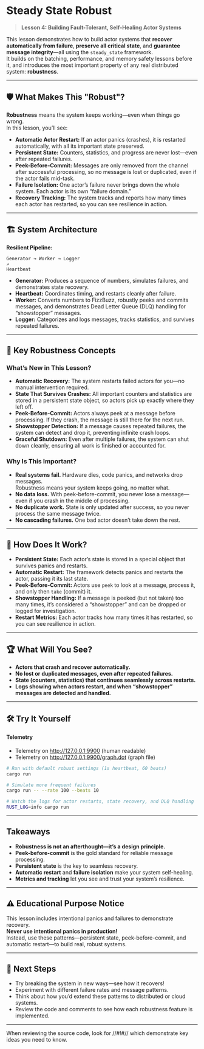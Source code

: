 # Steady State Robust

> **Lesson 4: Building Fault-Tolerant, Self-Healing Actor Systems**

This lesson demonstrates how to build actor systems that **recover automatically from failure**, **preserve all critical state**, and **guarantee message integrity**—all using the `steady_state` framework.  
It builds on the batching, performance, and memory safety lessons before it, and introduces the most important property of any real distributed system: **robustness**.

---

## 🛡️ What Makes This "Robust"?

**Robustness** means the system keeps working—even when things go wrong.  
In this lesson, you’ll see:

- **Automatic Actor Restart:** If an actor panics (crashes), it is restarted automatically, with all its important state preserved.
- **Persistent State:** Counters, statistics, and progress are never lost—even after repeated failures.
- **Peek-Before-Commit:** Messages are only removed from the channel after successful processing, so no message is lost or duplicated, even if the actor fails mid-task.
- **Failure Isolation:** One actor’s failure never brings down the whole system. Each actor is its own “failure domain.”
- **Recovery Tracking:** The system tracks and reports how many times each actor has restarted, so you can see resilience in action.

---

## 🏗️ System Architecture

**Resilient Pipeline:**

```
Generator → Worker → Logger
↗
Heartbeat
```

- **Generator:** Produces a sequence of numbers, simulates failures, and demonstrates state recovery.
- **Heartbeat:** Coordinates timing, and restarts cleanly after failure.
- **Worker:** Converts numbers to FizzBuzz, robustly peeks and commits messages, and demonstrates Dead Letter Queue (DLQ) handling for “showstopper” messages.
- **Logger:** Categorizes and logs messages, tracks statistics, and survives repeated failures.

---

## 🧠 Key Robustness Concepts

### What’s New in This Lesson?

- **Automatic Recovery:** The system restarts failed actors for you—no manual intervention required.
- **State That Survives Crashes:** All important counters and statistics are stored in a persistent state object, so actors pick up exactly where they left off.
- **Peek-Before-Commit:** Actors always peek at a message before processing. If they crash, the message is still there for the next run.
- **Showstopper Detection:** If a message causes repeated failures, the system can detect and drop it, preventing infinite crash loops.
- **Graceful Shutdown:** Even after multiple failures, the system can shut down cleanly, ensuring all work is finished or accounted for.

### Why Is This Important?

- **Real systems fail.** Hardware dies, code panics, and networks drop messages.  
  Robustness means your system keeps going, no matter what.
- **No data loss.** With peek-before-commit, you never lose a message—even if you crash in the middle of processing.
- **No duplicate work.** State is only updated after success, so you never process the same message twice.
- **No cascading failures.** One bad actor doesn’t take down the rest.

---

## 🧪 How Does It Work?

- **Persistent State:** Each actor’s state is stored in a special object that survives panics and restarts.
- **Automatic Restart:** The framework detects panics and restarts the actor, passing it its last state.
- **Peek-Before-Commit:** Actors use `peek` to look at a message, process it, and only then `take` (commit) it.
- **Showstopper Handling:** If a message is peeked (but not taken) too many times, it’s considered a “showstopper” and can be dropped or logged for investigation.
- **Restart Metrics:** Each actor tracks how many times it has restarted, so you can see resilience in action.

---

## 🏆 What Will You See?

- **Actors that crash and recover automatically.**
- **No lost or duplicated messages, even after repeated failures.**
- **State (counters, statistics) that continues seamlessly across restarts.**
- **Logs showing when actors restart, and when “showstopper” messages are detected and handled.**

---

## 🛠️ Try It Yourself

#### Telemetry
- Telemetry on http://127.0.0.1:9900  (human readable)
- Telemetry on http://127.0.0.1:9900/graph.dot (graph file)

```bash
# Run with default robust settings (1s heartbeat, 60 beats)
cargo run

# Simulate more frequent failures
cargo run -- --rate 100 --beats 10

# Watch the logs for actor restarts, state recovery, and DLQ handling
RUST_LOG=info cargo run
```

---

## Takeaways

- **Robustness is not an afterthought—it’s a design principle.**
- **Peek-before-commit** is the gold standard for reliable message processing.
- **Persistent state** is the key to seamless recovery.
- **Automatic restart** and **failure isolation** make your system self-healing.
- **Metrics and tracking** let you see and trust your system’s resilience.

---

## ⚠️ Educational Purpose Notice

This lesson includes intentional panics and failures to demonstrate recovery.  
**Never use intentional panics in production!**  
Instead, use these patterns—persistent state, peek-before-commit, and automatic restart—to build real, robust systems.

---

## 🚦 Next Steps

- Try breaking the system in new ways—see how it recovers!
- Experiment with different failure rates and message patterns.
- Think about how you’d extend these patterns to distributed or cloud systems.
- Review the code and comments to see how each robustness feature is implemented.

---

When reviewing the source code, look for //#!#// which demonstrate key ideas you need to know.


